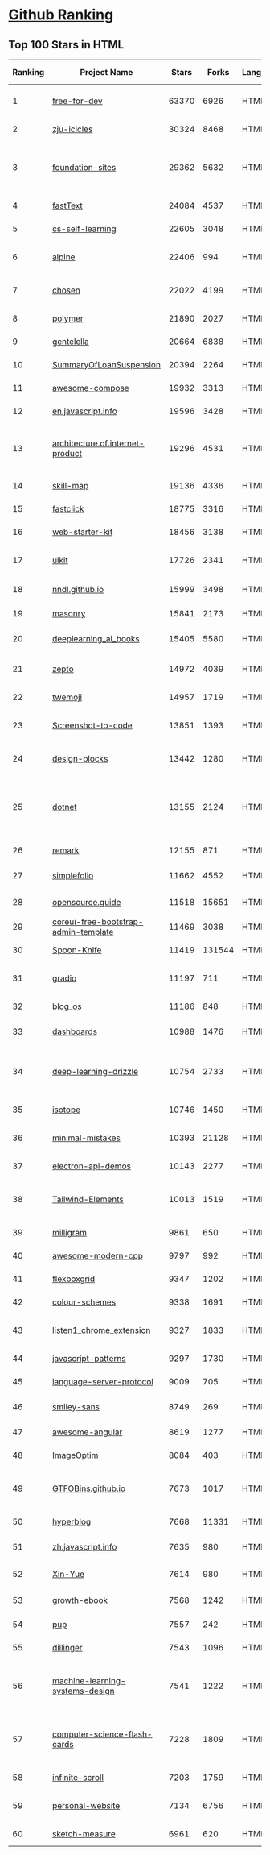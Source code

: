[Github Ranking](../README.md)
==========

## Top 100 Stars in HTML

| Ranking | Project Name | Stars | Forks | Language | Open Issues | Description | Last Commit |
| ------- | ------------ | ----- | ----- | -------- | ----------- | ----------- | ----------- |
| 1 | [free-for-dev](https://github.com/ripienaar/free-for-dev) | 63370 | 6926 | HTML | 0 | A list of SaaS, PaaS and IaaS offerings that have free tiers of interest to devops and infradev | 2022-12-13T01:36:31Z |
| 2 | [zju-icicles](https://github.com/QSCTech/zju-icicles) | 30324 | 8468 | HTML | 10 | 浙江大学课程攻略共享计划 | 2022-12-02T06:05:38Z |
| 3 | [foundation-sites](https://github.com/foundation/foundation-sites) | 29362 | 5632 | HTML | 37 | The most advanced responsive front-end framework in the world. Quickly create prototypes and production code for sites that work on any kind of device. | 2022-12-03T07:33:42Z |
| 4 | [fastText](https://github.com/facebookresearch/fastText) | 24084 | 4537 | HTML | 437 | Library for fast text representation and classification. | 2022-10-31T06:27:04Z |
| 5 | [cs-self-learning](https://github.com/PKUFlyingPig/cs-self-learning) | 22605 | 3048 | HTML | 46 | 计算机自学指南 | 2022-12-12T20:22:38Z |
| 6 | [alpine](https://github.com/alpinejs/alpine) | 22406 | 994 | HTML | 0 | A rugged, minimal framework for composing JavaScript behavior in your markup.  | 2022-12-11T20:51:32Z |
| 7 | [chosen](https://github.com/harvesthq/chosen) | 22022 | 4199 | HTML | 249 | Deprecated - Chosen is a library for making long, unwieldy select boxes more friendly. | 2022-09-26T21:24:42Z |
| 8 | [polymer](https://github.com/Polymer/polymer) | 21890 | 2027 | HTML | 43 | Our original Web Component library. | 2022-06-03T21:59:52Z |
| 9 | [gentelella](https://github.com/ColorlibHQ/gentelella) | 20664 | 6838 | HTML | 32 | Free Bootstrap 4 Admin Dashboard Template | 2022-11-22T03:24:25Z |
| 10 | [SummaryOfLoanSuspension](https://github.com/WeNeedHome/SummaryOfLoanSuspension) | 20394 | 2264 | HTML | 0 | 全国各省市停贷通知汇总 | 2022-10-27T02:13:49Z |
| 11 | [awesome-compose](https://github.com/docker/awesome-compose) | 19932 | 3313 | HTML | 43 | Awesome Docker Compose samples | 2022-12-12T11:29:26Z |
| 12 | [en.javascript.info](https://github.com/javascript-tutorial/en.javascript.info) | 19596 | 3428 | HTML | 84 | Modern JavaScript Tutorial  | 2022-12-12T19:12:28Z |
| 13 | [architecture.of.internet-product](https://github.com/davideuler/architecture.of.internet-product) | 19296 | 4531 | HTML | 3 | 互联网公司技术架构，微信/淘宝/微博/腾讯/阿里/美团点评/百度/Google/Facebook/Amazon/eBay的架构，欢迎PR补充 | 2022-09-04T14:56:01Z |
| 14 | [skill-map](https://github.com/TeamStuQ/skill-map) | 19136 | 4336 | HTML | 68 | 程序员技能图谱 | 2022-12-07T13:30:45Z |
| 15 | [fastclick](https://github.com/ftlabs/fastclick) | 18775 | 3316 | HTML | 212 | Polyfill to remove click delays on browsers with touch UIs | 2021-08-13T16:01:47Z |
| 16 | [web-starter-kit](https://github.com/google/web-starter-kit) | 18456 | 3138 | HTML | 50 | Web Starter Kit - a workflow for multi-device websites | 2022-12-10T08:36:36Z |
| 17 | [uikit](https://github.com/uikit/uikit) | 17726 | 2341 | HTML | 591 | A lightweight and modular front-end framework for developing fast and powerful web interfaces | 2022-12-13T13:31:20Z |
| 18 | [nndl.github.io](https://github.com/nndl/nndl.github.io) | 15999 | 3498 | HTML | 71 | 《神经网络与深度学习》 邱锡鹏著 Neural Network and Deep Learning  | 2022-10-07T09:50:14Z |
| 19 | [masonry](https://github.com/desandro/masonry) | 15841 | 2173 | HTML | 62 | :love_hotel: Cascading grid layout plugin | 2021-10-03T09:17:12Z |
| 20 | [deeplearning_ai_books](https://github.com/fengdu78/deeplearning_ai_books) | 15405 | 5580 | HTML | 51 | deeplearning.ai（吴恩达老师的深度学习课程笔记及资源） | 2022-04-29T04:04:23Z |
| 21 | [zepto](https://github.com/madrobby/zepto) | 14972 | 4039 | HTML | 69 | Zepto.js is a minimalist JavaScript library for modern browsers, with a jQuery-compatible API | 2022-09-19T09:37:10Z |
| 22 | [twemoji](https://github.com/twitter/twemoji) | 14957 | 1719 | HTML | 57 | Emoji for everyone. https://twemoji.twitter.com/ | 2022-12-13T17:53:45Z |
| 23 | [Screenshot-to-code](https://github.com/emilwallner/Screenshot-to-code) | 13851 | 1393 | HTML | 17 | A neural network that transforms a design mock-up into a static website. | 2022-05-24T14:52:26Z |
| 24 | [design-blocks](https://github.com/froala/design-blocks) | 13442 | 1280 | HTML | 25 | A set of 170+ Bootstrap based design blocks ready to be used to create clean modern websites. | 2022-06-22T05:08:03Z |
| 25 | [dotnet](https://github.com/microsoft/dotnet) | 13155 | 2124 | HTML | 215 | This repo is the official home of .NET on GitHub. It's a great starting point to find many .NET OSS projects from Microsoft and the community, including many that are part of the .NET Foundation. | 2022-11-14T01:20:23Z |
| 26 | [remark](https://github.com/gnab/remark) | 12155 | 871 | HTML | 163 | A simple, in-browser, markdown-driven slideshow tool. | 2022-05-24T16:15:00Z |
| 27 | [simplefolio](https://github.com/cobiwave/simplefolio) | 11662 | 4552 | HTML | 43 | ⚡️ A minimal portfolio template for Developers | 2022-12-12T12:12:07Z |
| 28 | [opensource.guide](https://github.com/github/opensource.guide) | 11518 | 15651 | HTML | 0 | 📚 Community guides for open source creators | 2022-12-13T13:57:17Z |
| 29 | [coreui-free-bootstrap-admin-template](https://github.com/coreui/coreui-free-bootstrap-admin-template) | 11469 | 3038 | HTML | 8 | Free Bootstrap Admin & Dashboard Template  | 2022-11-24T00:38:50Z |
| 30 | [Spoon-Knife](https://github.com/octocat/Spoon-Knife) | 11419 | 131544 | HTML | 1613 | This repo is for demonstration purposes only. | 2022-12-13T20:07:22Z |
| 31 | [gradio](https://github.com/gradio-app/gradio) | 11197 | 711 | HTML | 263 | Create UIs for your machine learning model in Python in 3 minutes | 2022-12-14T02:31:36Z |
| 32 | [blog_os](https://github.com/phil-opp/blog_os) | 11186 | 848 | HTML | 50 | Writing an OS in Rust | 2022-12-13T13:17:04Z |
| 33 | [dashboards](https://github.com/keen/dashboards) | 10988 | 1476 | HTML | 1 | Responsive dashboard templates 📊✨ | 2021-11-02T12:25:42Z |
| 34 | [deep-learning-drizzle](https://github.com/kmario23/deep-learning-drizzle) | 10754 | 2733 | HTML | 5 | Drench yourself in Deep Learning, Reinforcement Learning, Machine Learning, Computer Vision, and NLP by learning from these exciting lectures!! | 2022-04-10T19:33:15Z |
| 35 | [isotope](https://github.com/metafizzy/isotope) | 10746 | 1450 | HTML | 57 | :revolving_hearts: Filter & sort magical layouts | 2021-09-24T03:20:14Z |
| 36 | [minimal-mistakes](https://github.com/mmistakes/minimal-mistakes) | 10393 | 21128 | HTML | 17 | :triangular_ruler: Jekyll theme for building a personal site, blog, project documentation, or portfolio. | 2022-12-13T14:54:28Z |
| 37 | [electron-api-demos](https://github.com/electron/electron-api-demos) | 10143 | 2277 | HTML | 42 | Explore the Electron APIs | 2022-11-10T14:34:33Z |
| 38 | [Tailwind-Elements](https://github.com/mdbootstrap/Tailwind-Elements) | 10013 | 1519 | HTML | 42 | The most popular independent Tailwind library. 𝙃𝙪𝙜𝙚 collection of Tailwind components, sections and templates 😎 | 2022-12-13T18:36:01Z |
| 39 | [milligram](https://github.com/milligram/milligram) | 9861 | 650 | HTML | 41 | A minimalist CSS framework. | 2022-10-31T16:30:55Z |
| 40 | [awesome-modern-cpp](https://github.com/rigtorp/awesome-modern-cpp) | 9797 | 992 | HTML | 0 | A collection of resources on modern C++ | 2022-11-07T03:30:15Z |
| 41 | [flexboxgrid](https://github.com/kristoferjoseph/flexboxgrid) | 9347 | 1202 | HTML | 45 | Grid based on CSS3 flexbox | 2020-10-01T09:36:06Z |
| 42 | [colour-schemes](https://github.com/daylerees/colour-schemes) | 9338 | 1691 | HTML | 55 | Colour schemes for a variety of editors created by Dayle Rees. | 2020-11-11T18:28:33Z |
| 43 | [listen1_chrome_extension](https://github.com/listen1/listen1_chrome_extension) | 9327 | 1833 | HTML | 275 | one for all free music in china (chrome extension, also works for firefox) | 2022-12-02T00:56:50Z |
| 44 | [javascript-patterns](https://github.com/shichuan/javascript-patterns) | 9297 | 1730 | HTML | 15 | JavaScript Design Patterns | 2020-10-02T05:20:06Z |
| 45 | [language-server-protocol](https://github.com/microsoft/language-server-protocol) | 9009 | 705 | HTML | 190 | Defines a common protocol for language servers. | 2022-12-13T18:37:06Z |
| 46 | [smiley-sans](https://github.com/atelier-anchor/smiley-sans) | 8749 | 269 | HTML | 48 | 得意黑 Smiley Sans：一款在人文观感和几何特征中寻找平衡的中文黑体 | 2022-11-28T08:18:31Z |
| 47 | [awesome-angular](https://github.com/PatrickJS/awesome-angular) | 8619 | 1277 | HTML | 0 | :page_facing_up: A curated list of awesome Angular resources | 2022-12-13T10:03:42Z |
| 48 | [ImageOptim](https://github.com/ImageOptim/ImageOptim) | 8084 | 403 | HTML | 163 | GUI image optimizer for Mac | 2022-09-17T13:15:49Z |
| 49 | [GTFOBins.github.io](https://github.com/GTFOBins/GTFOBins.github.io) | 7673 | 1017 | HTML | 4 | GTFOBins is a curated list of Unix binaries that can be used to bypass local security restrictions in misconfigured systems | 2022-12-10T13:36:37Z |
| 50 | [hyperblog](https://github.com/freddier/hyperblog) | 7668 | 11331 | HTML | 4 | Un blog increíble para el curso de Git y Github de Platzi | 2022-12-14T02:33:06Z |
| 51 | [zh.javascript.info](https://github.com/javascript-tutorial/zh.javascript.info) | 7635 | 980 | HTML | 3 | 现代 JavaScript 教程（The Modern JavaScript Tutorial） | 2022-12-13T11:32:04Z |
| 52 | [Xin-Yue](https://github.com/sikaozhe1997/Xin-Yue) | 7614 | 980 | HTML | 38 | 岳昕：致北大师生与北大外国语学院的一封公开信 | 2019-05-04T17:07:56Z |
| 53 | [growth-ebook](https://github.com/phodal/growth-ebook) | 7568 | 1242 | HTML | 0 | Growth Engineering: The Definitive Guide。全栈增长工程师指南 | 2022-08-25T23:39:31Z |
| 54 | [pup](https://github.com/ericchiang/pup) | 7557 | 242 | HTML | 70 | Parsing HTML at the command line | 2022-12-01T12:12:33Z |
| 55 | [dillinger](https://github.com/joemccann/dillinger) | 7543 | 1096 | HTML | 107 | The last Markdown editor, ever. | 2022-12-13T01:16:48Z |
| 56 | [machine-learning-systems-design](https://github.com/chiphuyen/machine-learning-systems-design) | 7541 | 1222 | HTML | 7 | A booklet on machine learning systems design with exercises. NOT the repo for the book "Designing Machine Learning Systems" | 2022-11-28T08:13:53Z |
| 57 | [computer-science-flash-cards](https://github.com/jwasham/computer-science-flash-cards) | 7228 | 1809 | HTML | 3 | Mini website for testing both general CS knowledge and enforce coding practice and common algorithm/data structure memorization. | 2022-02-08T01:05:48Z |
| 58 | [infinite-scroll](https://github.com/metafizzy/infinite-scroll) | 7203 | 1759 | HTML | 43 | 📜 Automatically add next page | 2022-02-24T06:33:26Z |
| 59 | [personal-website](https://github.com/github/personal-website) | 7134 | 6756 | HTML | 0 | Code that'll help you kickstart a personal website that showcases your work as a software developer. | 2022-10-21T06:05:17Z |
| 60 | [sketch-measure](https://github.com/utom/sketch-measure) | 6961 | 620 | HTML | 399 | Make it a fun to create spec for developers and teammates | 2021-02-17T02:24:57Z |

